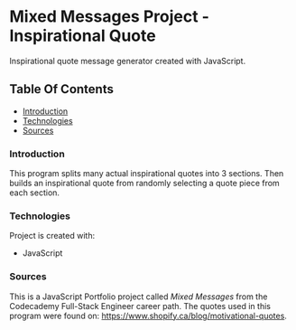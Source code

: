 # Mixed Messages Project - Inspirational Quote

Inspirational quote message generator created with JavaScript.

## Table Of Contents
* [Introduction](#Introduction)
* [Technologies](#Technologies)
* [Sources](#Sources)

### Introduction

This program splits many actual inspirational quotes into 3 sections. Then builds an inspirational quote from randomly selecting a quote piece from each section. 

### Technologies
Project is created with:
* JavaScript

### Sources
This is a JavaScript Portfolio project called *Mixed Messages* from the Codecademy Full-Stack Engineer career path. The quotes used in this program were found on: <https://www.shopify.ca/blog/motivational-quotes>.